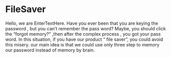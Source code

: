 # FileSaver
Hello, we are EnterTextHere.   Have you ever been that you are keying the password , but you can’t remember the pass word? Maybe, you should click the “forgot memory?”  ,then after the complex process , you got your pass word.    In this situation, if you have our product “ file saver”, you could avoid this misery.  our main idea is that we could use only three step to memory our password  instead of memory by brain.
